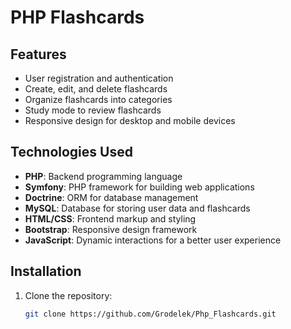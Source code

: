 # PHP Flashcards

## Features

- User registration and authentication
- Create, edit, and delete flashcards
- Organize flashcards into categories
- Study mode to review flashcards
- Responsive design for desktop and mobile devices

## Technologies Used

- **PHP**: Backend programming language
- **Symfony**: PHP framework for building web applications
- **Doctrine**: ORM for database management
- **MySQL**: Database for storing user data and flashcards
- **HTML/CSS**: Frontend markup and styling
- **Bootstrap**: Responsive design framework
- **JavaScript**: Dynamic interactions for a better user experience

## Installation

1. Clone the repository:
   ```bash
   git clone https://github.com/Grodelek/Php_Flashcards.git

